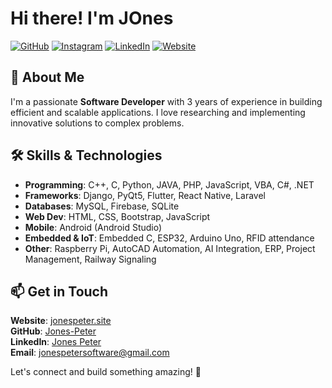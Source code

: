 # Hi there! I'm JOnes
[![GitHub](https://img.shields.io/badge/GitHub-Jones--peter-181717?style=for-the-badge&logo=github&logoColor=white)](https://github.com/Jones-peter)  [![Instagram](https://img.shields.io/badge/Instagram-jones__peter__-E4405F?style=for-the-badge&logo=instagram&logoColor=white)](https://www.instagram.com/jones_peter__/)  [![LinkedIn](https://img.shields.io/badge/LinkedIn-Jones--Peter-0A66C2?style=for-the-badge&logo=linkedin&logoColor=white)](https://www.linkedin.com/in/jones-peter-121157221/)  [![Website](https://img.shields.io/badge/Website-jonespeter.site-0078D4?style=for-the-badge&logo=google-chrome&logoColor=white)](https://jonespeter.site)

## 🚀 About Me 
I'm a passionate **Software Developer** with 3 years of experience in building efficient and scalable applications. I love researching and implementing innovative solutions to complex problems.  

## 🛠 Skills & Technologies  
- **Programming**: C++, C, Python, JAVA, PHP, JavaScript, VBA, C#, .NET  
- **Frameworks**: Django, PyQt5, Flutter, React Native, Laravel  
- **Databases**: MySQL, Firebase, SQLite  
- **Web Dev**: HTML, CSS, Bootstrap, JavaScript  
- **Mobile**: Android (Android Studio)  
- **Embedded & IoT**: Embedded C, ESP32, Arduino Uno, RFID attendance  
- **Other**: Raspberry Pi, AutoCAD Automation, AI Integration, ERP, Project Management, Railway Signaling  
## 📫 Get in Touch
**Website**: [jonespeter.site](https://jonespeter.site)  
**GitHub**: [Jones-Peter](https://github.com/Jones-peter)  
**LinkedIn**: [Jones Peter](https://www.linkedin.com/in/jones-peter-121157221/)  
**Email**: [jonespetersoftware@gmail.com](mailto:jonespetersoftware@gmail.com)  

Let's connect and build something amazing! 🚀


<!---
Jones-peter/Jones-peter is a ✨ special ✨ repository because its `README.md` (this file) appears on your GitHub profile.
You can click the Preview link to take a look at your changes.
--->
